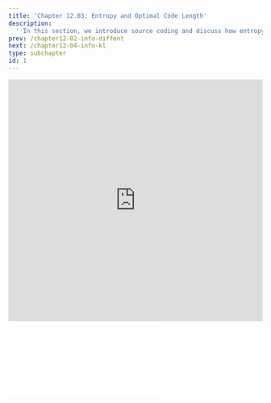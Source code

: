 ```yaml
---
title: 'Chapter 12.03: Entropy and Optimal Code Length'
description:
  ' In this section, we introduce source coding and discuss how entropy can be understood as optimal code length. '
prev: /chapter12-02-info-diffent
next: /chapter12-04-info-kl
type: subchapter
id: 1
---
```



<!-- Hier jetzt die neuen Links einpflegen -->


<exercise id="1" title="Video Lecture">
<iframe width="100%" height="480" src="https://www.youtube.com/embed/kC0XXQgC4_k" frameborder="0" allow="accelerometer; autoplay; encrypted-media; gyroscope; picture-in-picture" allowfullscreen></iframe>
</exercise>

<exercise id="2" title="Slides">
<object data="pdfs/12/slides-info-sourcecoding.pdf" type="application/pdf" style="width:100%;height:480px">
    <embed src="pdfs/12/slides-info-sourcecoding.pdf" type="application/pdf" />
</object>
</exercise>


